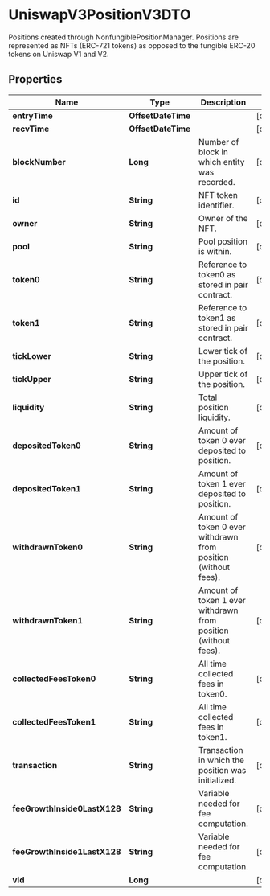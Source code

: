 

# UniswapV3PositionV3DTO

Positions created through NonfungiblePositionManager. Positions are represented as NFTs (ERC-721 tokens) as opposed to the fungible ERC-20 tokens on Uniswap V1 and V2.

## Properties

| Name | Type | Description | Notes |
|------------ | ------------- | ------------- | -------------|
|**entryTime** | **OffsetDateTime** |  |  [optional] |
|**recvTime** | **OffsetDateTime** |  |  [optional] |
|**blockNumber** | **Long** | Number of block in which entity was recorded. |  [optional] |
|**id** | **String** | NFT token identifier. |  [optional] |
|**owner** | **String** | Owner of the NFT. |  [optional] |
|**pool** | **String** | Pool position is within. |  [optional] |
|**token0** | **String** | Reference to token0 as stored in pair contract. |  [optional] |
|**token1** | **String** | Reference to token1 as stored in pair contract. |  [optional] |
|**tickLower** | **String** | Lower tick of the position. |  [optional] |
|**tickUpper** | **String** | Upper tick of the position. |  [optional] |
|**liquidity** | **String** | Total position liquidity. |  [optional] |
|**depositedToken0** | **String** | Amount of token 0 ever deposited to position. |  [optional] |
|**depositedToken1** | **String** | Amount of token 1 ever deposited to position. |  [optional] |
|**withdrawnToken0** | **String** | Amount of token 0 ever withdrawn from position (without fees). |  [optional] |
|**withdrawnToken1** | **String** | Amount of token 1 ever withdrawn from position (without fees). |  [optional] |
|**collectedFeesToken0** | **String** | All time collected fees in token0. |  [optional] |
|**collectedFeesToken1** | **String** | All time collected fees in token1. |  [optional] |
|**transaction** | **String** | Transaction in which the position was initialized. |  [optional] |
|**feeGrowthInside0LastX128** | **String** | Variable needed for fee computation. |  [optional] |
|**feeGrowthInside1LastX128** | **String** | Variable needed for fee computation. |  [optional] |
|**vid** | **Long** |  |  [optional] |



